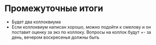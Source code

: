# Промежуточные итоги
- Будет два коллоквиума
- Если коллоквиум написан хорошо, можно подойти к смелову и он поставит оценку за экз по коллоку. Вопросы на коллок будут +- за день, вечером воскресенья должны быть